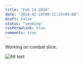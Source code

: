 ```yaml
---
title: "Feb 14 2024"
date: "2024-02-14T09:31:25+09:00"
draft: false
status: "seeding"
rssPermalink: true
comments: true
---
```


Working on combat slice.

![Alt text](/images/Xnapper-2024-02-14-09.32.24-2CA29D8E-9DFB-444A-AB77-AD2AFA194CC1.png)
